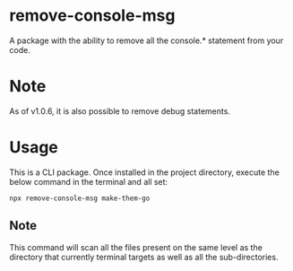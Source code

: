 # remove-console-msg

A package with the ability to remove all the console.* statement from your code.
# Note
As of v1.0.6, it is also possible to remove debug statements.

# Usage

This is a CLI package. Once installed in the project directory, execute the below command in the terminal and all set:

```
npx remove-console-msg make-them-go
```

## Note
This command will scan all the files present on the same level as the directory
that currently terminal targets as well as all the sub-directories.

